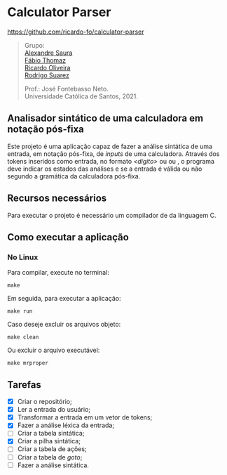 # Calculator Parser  
https://github.com/ricardo-fo/calculator-parser

> Grupo:  
> [Alexandre Saura][1]  
> [Fábio Thomaz][2]  
> [Ricardo Oliveira][3]  
> [Rodrigo Suarez][4]  
>  
> Prof.: José Fontebasso Neto.  
> Universidade Católica de Santos, 2021.  

[1]: https://github.com/alexandresaura  
[2]: https://github.com/FabioTV/  
[3]: https://github.com/ricardo-fo/  
[4]: https://github.com/rodrigosmoreira/  

## Analisador sintático de uma calculadora em notação pós-fixa  
Este projeto é uma aplicação capaz de fazer a análise sintática de uma entrada, em notação pós-fixa, de *inputs* de uma calculadora. Através dos tokens inseridos como entrada, no formato *<dígito>* ou *<operador>* ou *<comando>*, o programa deve indicar os estados das análises e se a entrada é válida ou não segundo a gramática da calculadora pós-fixa.  

## Recursos necessários  
Para executar o projeto é necessário um compilador de da linguagem C.  

## Como executar a aplicação  
### No Linux  
Para compilar, execute no terminal:  
```
make
```
Em seguida, para executar a aplicação:  
```
make run
```
Caso deseje excluir os arquivos objeto:  
```
make clean
```
Ou excluir o arquivo executável:  
```
make mrproper
```

## Tarefas  
- [x] Criar o repositório;  
- [x] Ler a entrada do usuário;  
- [x] Transformar a entrada em um vetor de tokens;
- [x] Fazer a análise léxica da entrada;  
- [ ] Criar a tabela sintática;  
- [x] Criar a pilha sintática;  
- [ ] Criar a tabela de ações;  
- [ ] Criar a tabela de *goto*;  
- [ ] Fazer a análise sintática.  
